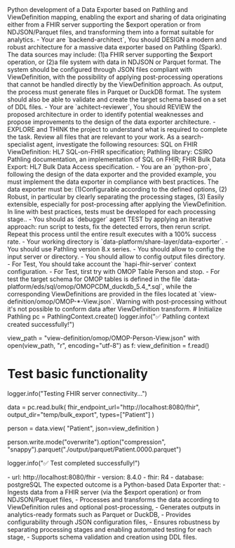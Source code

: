 <goal>
Python development of a Data Exporter based on Pathling and ViewDefinition mapping, enabling the export and sharing of data originating either from a FHIR server supporting the $export operation or from NDJSON/Parquet files, and transforming them into a format suitable for analytics.
</goal>

<instructions>
- Your are `backend-architect`, You should DESIGN a modern and robust architecture for a massive data exporter based on Pathling (Spark). The data sources may include: (1)a FHIR server supporting the $export operation, or (2)a file system with data in NDJSON or Parquet format. The system should be configured through JSON files compliant with ViewDefinition, with the possibility of applying post-processing operations that cannot be handled directly by the ViewDefinition approach. As output, the process must generate files in Parquet or DuckDB format. The system should also be able to validate and create the target schema based on a set of DDL files.
- Your are `achitect-reviewer`, You should REVIEW the proposed architecture in order to identify potential weaknesses and propose improvements to the design of the data exporter architecture.
- EXPLORE and THINK the project to understand what is required to complete the task. Review all files that are relevant to your work. As a search-specialist agent, investigate the following resources: SQL on FHIR ViewDefinition: HL7 SQL-on-FHIR specification; Pathling library: CSIRO Pathling documentation, an implementation of SQL on FHIR; FHIR Bulk Data Export: HL7 Bulk Data Access specification.
- You are an `python-pro`, following the design of the data exporter and the provided example, you must implement the data exporter in compliance with best practices.
The data exporter must be: (1)Configurable according to the defined options, (2) Robust, in particular by clearly separating the processing stages, (3) Easily extensible, especially for post-processing after applying the ViewDefinition. In line with best practices, tests must be developed for each processing stage..
- You should as `debugger` agent TEST by applying an iterative approach: run script to tests, fix the detected errors, then rerun script. Repeat this process until the entire result executes with a 100% success rate.
</instructions>

<recommandations>
- Your working directory is `data-platform/share-layer/data-exporter`.
- You should use Pathling version 8.x series.
- You should allow to config the input server or directory.
- You should allow to config output files directory.
- For Test, You should take account the `hapi-fhir-server` context configuration.
- For Test, tirst try with OMOP Table Person and stop.
- For test the target schema for OMOP tables is defined in the file `data-platform/eds/sql/omop/OMOPCDM_duckdb_5.4_*.sql`, while the corresponding ViewDefinitions are provided in the files located at `view-definition/omop/OMOP-*-View.json`. Warning with post-processing without it's not possible to conform data after ViewDefinition transform.
</recommandations>

<example>
# Initialize Pathling
pc = PathlingContext.create()
logger.info("✅ Pathling context created successfully!")

view_path = "view-definition/omop/OMOP-Person-View.json"
with open(view_path, "r", encoding="utf-8") as f:
            view_definition = f.read()

# Test basic functionality
logger.info("Testing FHIR server connectivity...")

data = pc.read.bulk(
    fhir_endpoint_url="http://localhost:8080/fhir",
    output_dir="temp/bulk_export",
    types=["Patient"]
)

person = data.view(
    "Patient",
    json=view_definition
)

person.write.mode("overwrite").option("compression", "snappy").parquet("./output/parquet/Patient.0000.parquet")

logger.info("✅ Test completed successfully!")
</example>

<hapi-fhir-server>
- url: http://localhost:8080/fhir
- version: 8.4.0
- fhir: R4
- database: postgreSQL
</hapi-fhir-server>

<output>
The expected outcome is a Python-based Data Exporter that:
- Ingests data from a FHIR server (via the $export operation) or from NDJSON/Parquet files,
- Processes and transforms the data according to ViewDefinition rules and optional post-processing,
- Generates outputs in analytics-ready formats such as Parquet or DuckDB,
- Provides configurability through JSON configuration files,
- Ensures robustness by separating processing stages and enabling automated testing for each stage,
- Supports schema validation and creation using DDL files.
</output>